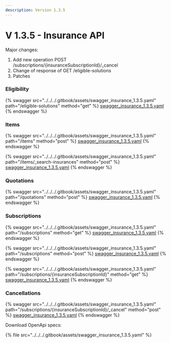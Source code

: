 ```yaml
---
description: Version 1.3.5
---
```


# V 1.3.5 - Insurance API

Major changes:

1. Add new operation POST /subscriptions/{insuranceSubscriptionId}/\_cancel
2. Change of response of GET /eligible-solutions
3. Patches

### Eligibility

{% swagger src="../../../.gitbook/assets/swagger_insurance_1.3.5.yaml" path="/eligible-solutions" method="get" %}
[swagger_insurance_1.3.5.yaml](../../../.gitbook/assets/swagger_insurance_1.3.5.yaml)
{% endswagger %}

### Items

{% swagger src="../../../.gitbook/assets/swagger_insurance_1.3.5.yaml" path="/items" method="post" %}
[swagger_insurance_1.3.5.yaml](../../../.gitbook/assets/swagger_insurance_1.3.5.yaml)
{% endswagger %}

{% swagger src="../../../.gitbook/assets/swagger_insurance_1.3.5.yaml" path="/items/_search-insurances" method="post" %}
[swagger_insurance_1.3.5.yaml](../../../.gitbook/assets/swagger_insurance_1.3.5.yaml)
{% endswagger %}

### Quotations

{% swagger src="../../../.gitbook/assets/swagger_insurance_1.3.5.yaml" path="/quotations" method="post" %}
[swagger_insurance_1.3.5.yaml](../../../.gitbook/assets/swagger_insurance_1.3.5.yaml)
{% endswagger %}

### Subscriptions

{% swagger src="../../../.gitbook/assets/swagger_insurance_1.3.5.yaml" path="/subscriptions" method="get" %}
[swagger_insurance_1.3.5.yaml](../../../.gitbook/assets/swagger_insurance_1.3.5.yaml)
{% endswagger %}

{% swagger src="../../../.gitbook/assets/swagger_insurance_1.3.5.yaml" path="/subscriptions" method="post" %}
[swagger_insurance_1.3.5.yaml](../../../.gitbook/assets/swagger_insurance_1.3.5.yaml)
{% endswagger %}

{% swagger src="../../../.gitbook/assets/swagger_insurance_1.3.5.yaml" path="/subscriptions/{insuranceSubscriptionId}" method="get" %}
[swagger_insurance_1.3.5.yaml](../../../.gitbook/assets/swagger_insurance_1.3.5.yaml)
{% endswagger %}

### Cancellations

{% swagger src="../../../.gitbook/assets/swagger_insurance_1.3.5.yaml" path="/subscriptions/{insuranceSubscriptionId}/_cancel" method="post" %}
[swagger_insurance_1.3.5.yaml](../../../.gitbook/assets/swagger_insurance_1.3.5.yaml)
{% endswagger %}

Download OpenApi specs:

{% file src="../../../.gitbook/assets/swagger_insurance_1.3.5.yaml" %}
